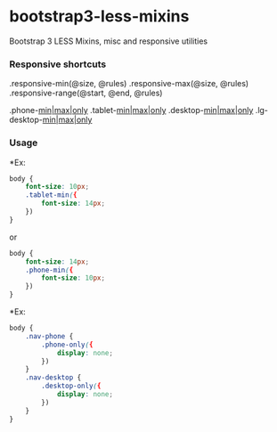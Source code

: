 bootstrap3-less-mixins
======================

Bootstrap 3 LESS Mixins, misc and responsive utilities

### Responsive shortcuts

.responsive-min(@size, @rules)
.responsive-max(@size, @rules)
.responsive-range(@start, @end, @rules)

.phone-[min|max|only](@rules)
.tablet-[min|max|only](@rules)
.desktop-[min|max|only](@rules)
.lg-desktop-[min|max|only](@rules)

### Usage

*Ex: 
```css
body { 
	font-size: 10px;
	.tablet-min({
		font-size: 14px;
	})
}
```

or
```css
body { 
	font-size: 14px;
	.phone-min({
		font-size: 10px;
	})
}
```
*Ex:
```css
body { 
	.nav-phone {
		.phone-only({
			display: none;
		})
	}
	.nav-desktop {
		.desktop-only({
			display: none;
		})
	}	
}
```
